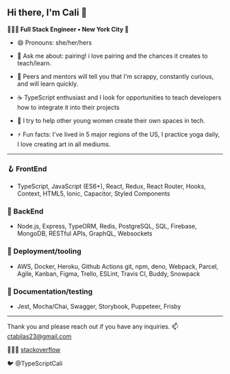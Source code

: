 
## Hi there, I'm Cali 👋

<b>👩🏽‍💻 Full Stack Engineer • New York City 🗽</b>


- 😄 Pronouns: she/her/hers

- 💬 Ask me about: pairing! i love pairing and the chances it creates to teach/learn.

- 🦊 Peers and mentors will tell you that I'm scrappy, constantly curious, and will learn quickly.

- ☕ TypeScript enthusiast and I look for opportunities to teach developers how to integrate it into their projects
  
- 👑 I try to help other young women create their own spaces in tech.
  
- ⚡ Fun facts: I've lived in 5 major regions of the US, I practice yoga daily, I love creating art in all mediums.
 

----


### 🪝 FrontEnd
- TypeScript, JavaScript (ES6+), React, Redux, React Router, Hooks, Context, HTML5, Ionic, Capacitor, Styled Components

### 🐘 BackEnd
- Node.js, Express, TypeORM, Redis, PostgreSQL, SQL, Firebase, MongoDB, RESTful APIs, GraphQL, Websockets

### 🐳 Deployment/tooling
- AWS,   Docker, Heroku, Github Actions git, npm, deno, Webpack, Parcel, Agile, Kanban, Figma, Trello, ESLint, Travis CI, Buddy, Snowpack

### 🔭 Documentation/testing
- Jest, Mocha/Chai, Swagger, Storybook, Puppeteer, Frisby

---




Thank you and please reach out if you have any inquiries.
📫 ctabilas23@gmail.com

🙋🏾‍♀️ [stackoverflow](https://stackoverflow.com/users/11556625/calitab)

🐦 @TypeScriptCali


<!--
**cali3192/cali3192** is a ✨ _special_ ✨ repository because its `README.md` (this file) appears on your GitHub profile.

Here are some ideas to get you started:

- 🔭 I’m currently working on ...
- 🌱 I’m currently learning ...
- 👯 I’m looking to collaborate on ...
- 🤔 I’m looking for help with ...
- 💬 Ask me about ...
- 📫 How to reach me: ...
- 😄 Pronouns: ...
- ⚡ Fun fact: ...

### 🪝 FrontEnd

### 🐘 BackEnd

### 🐳 DevOps

-->


